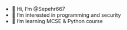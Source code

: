 - 👋 Hi, I’m @Sepehr667
- 👀 I’m interested in programming and security
- 🌱 I’m learning MCSE & Python course
